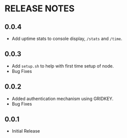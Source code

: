 # RELEASE NOTES

## 0.0.4

* Add uptime stats to console display, `/stats` and `/time`.

## 0.0.3

* Add `setup.sh` to help with first time setup of node.
* Bug Fixes

## 0.0.2

* Added authentication mechanism using GRIDKEY.
* Bug Fixes

## 0.0.1

* Initial Release

